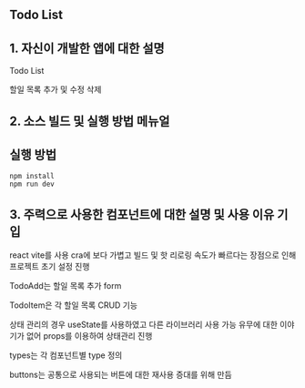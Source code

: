 ## Todo List

## 1. 자신이 개발한 앱에 대한 설명

Todo List 

할일 목록 추가 및 수정 삭제


## 2. 소스 빌드 및 실행 방법 메뉴얼


## 실행 방법

```
npm install
npm run dev
```

## 3. 주력으로 사용한 컴포넌트에 대한 설명 및 사용 이유 기입

react vite를 사용
cra에 보다 가볍고 빌드 및 핫 리로링 속도가 빠르다는 장점으로 인해 프로젝트 초기 설정 진행

TodoAdd는 할일 목록 추가 form

TodoItem은 각 할일 목록 CRUD 기능

상태 관리의 경우 useState를 사용하였고 다른 라이브러리 사용 가능 유무에 대한 이야기가 없어 props를 이용하여 상태관리 진행

types는 각 컴포넌트별 type 정의

buttons는 공통으로 사용되는 버튼에 대한 재사용 증대를 위해 만듬

